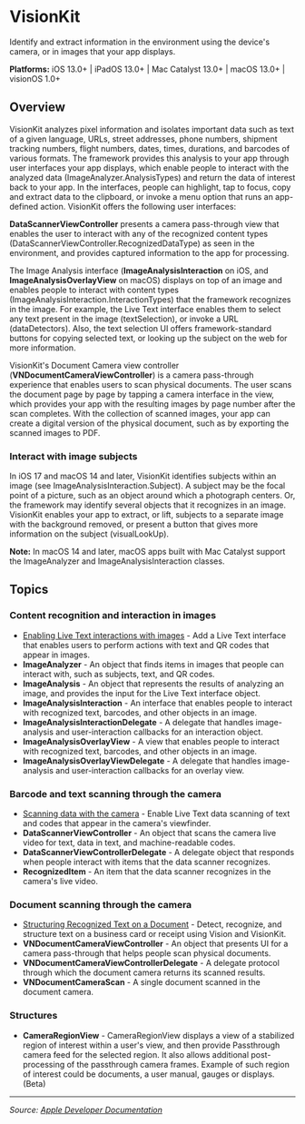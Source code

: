 # VisionKit

Identify and extract information in the environment using the device's camera, or in images that your app displays.

**Platforms:** iOS 13.0+ | iPadOS 13.0+ | Mac Catalyst 13.0+ | macOS 13.0+ | visionOS 1.0+

## Overview

VisionKit analyzes pixel information and isolates important data such as text of a given language, URLs, street addresses, phone numbers, shipment tracking numbers, flight numbers, dates, times, durations, and barcodes of various formats. The framework provides this analysis to your app through user interfaces your app displays, which enable people to interact with the analyzed data (ImageAnalyzer.AnalysisTypes) and return the data of interest back to your app. In the interfaces, people can highlight, tap to focus, copy and extract data to the clipboard, or invoke a menu option that runs an app-defined action. VisionKit offers the following user interfaces:

**DataScannerViewController** presents a camera pass-through view that enables the user to interact with any of the recognized content types (DataScannerViewController.RecognizedDataType) as seen in the environment, and provides captured information to the app for processing.

The Image Analysis interface (**ImageAnalysisInteraction** on iOS, and **ImageAnalysisOverlayView** on macOS) displays on top of an image and enables people to interact with content types (ImageAnalysisInteraction.InteractionTypes) that the framework recognizes in the image. For example, the Live Text interface enables them to select any text present in the image (textSelection), or invoke a URL (dataDetectors). Also, the text selection UI offers framework-standard buttons for copying selected text, or looking up the subject on the web for more information.

VisionKit's Document Camera view controller (**VNDocumentCameraViewController**) is a camera pass-through experience that enables users to scan physical documents. The user scans the document page by page by tapping a camera interface in the view, which provides your app with the resulting images by page number after the scan completes. With the collection of scanned images, your app can create a digital version of the physical document, such as by exporting the scanned images to PDF.

### Interact with image subjects

In iOS 17 and macOS 14 and later, VisionKit identifies subjects within an image (see ImageAnalysisInteraction.Subject). A subject may be the focal point of a picture, such as an object around which a photograph centers. Or, the framework may identify several objects that it recognizes in an image. VisionKit enables your app to extract, or lift, subjects to a separate image with the background removed, or present a button that gives more information on the subject (visualLookUp).

**Note:** In macOS 14 and later, macOS apps built with Mac Catalyst support the ImageAnalyzer and ImageAnalysisInteraction classes.

## Topics

### Content recognition and interaction in images
- [Enabling Live Text interactions with images](https://developer.apple.com/documentation/visionkit/enabling_live_text_interactions_with_images) - Add a Live Text interface that enables users to perform actions with text and QR codes that appear in images.
- **ImageAnalyzer** - An object that finds items in images that people can interact with, such as subjects, text, and QR codes.
- **ImageAnalysis** - An object that represents the results of analyzing an image, and provides the input for the Live Text interface object.
- **ImageAnalysisInteraction** - An interface that enables people to interact with recognized text, barcodes, and other objects in an image.
- **ImageAnalysisInteractionDelegate** - A delegate that handles image-analysis and user-interaction callbacks for an interaction object.
- **ImageAnalysisOverlayView** - A view that enables people to interact with recognized text, barcodes, and other objects in an image.
- **ImageAnalysisOverlayViewDelegate** - A delegate that handles image-analysis and user-interaction callbacks for an overlay view.

### Barcode and text scanning through the camera
- [Scanning data with the camera](https://developer.apple.com/documentation/visionkit/scanning_data_with_the_camera) - Enable Live Text data scanning of text and codes that appear in the camera's viewfinder.
- **DataScannerViewController** - An object that scans the camera live video for text, data in text, and machine-readable codes.
- **DataScannerViewControllerDelegate** - A delegate object that responds when people interact with items that the data scanner recognizes.
- **RecognizedItem** - An item that the data scanner recognizes in the camera's live video.

### Document scanning through the camera
- [Structuring Recognized Text on a Document](https://developer.apple.com/documentation/visionkit/structuring_recognized_text_on_a_document) - Detect, recognize, and structure text on a business card or receipt using Vision and VisionKit.
- **VNDocumentCameraViewController** - An object that presents UI for a camera pass-through that helps people scan physical documents.
- **VNDocumentCameraViewControllerDelegate** - A delegate protocol through which the document camera returns its scanned results.
- **VNDocumentCameraScan** - A single document scanned in the document camera.

### Structures
- **CameraRegionView** - CameraRegionView displays a view of a stabilized region of interest within a user's view, and then provide Passthrough camera feed for the selected region. It also allows additional post-processing of the passthrough camera frames. Example of such region of interest could be documents, a user manual, gauges or displays. (Beta)

---

*Source: [Apple Developer Documentation](https://developer.apple.com/documentation/VisionKit)*
